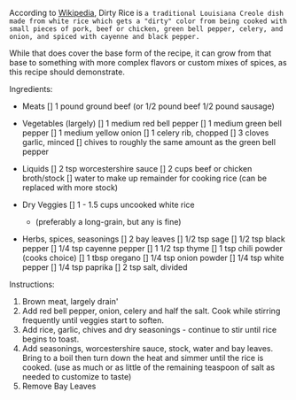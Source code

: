According to [Wikipedia](https://en.wikipedia.org/wiki/Dirty_rice), Dirty Rice is `a traditional Louisiana Creole dish made from white rice which gets a "dirty" color from being cooked with small pieces of pork, beef or chicken, green bell pepper, celery, and onion, and spiced with cayenne and black pepper.`

While that does cover the base form of the recipe, it can grow from that base to something with more complex flavors or custom mixes of spices, as this recipe should demonstrate.

Ingredients:
* Meats
  [] 1 pound ground beef (or 1/2 pound beef 1/2 pound sausage)

* Vegetables (largely)
  [] 1 medium red bell pepper
  [] 1 medium green bell pepper
  [] 1 medium yellow onion
  [] 1 celery rib, chopped
  [] 3 cloves garlic, minced
  [] chives to roughly the same amount as the green bell pepper

* Liquids
  [] 2 tsp worcestershire sauce
  [] 2 cups beef or chicken broth/stock
  [] water to make up remainder for cooking rice (can be replaced with more stock)

* Dry Veggies
  [] 1 - 1.5 cups uncooked white rice
  * (preferably a long-grain, but any is fine)

* Herbs, spices, seasonings
  [] 2 bay leaves
  [] 1/2 tsp sage
  [] 1/2 tsp black pepper
  [] 1/4 tsp cayenne pepper
  [] 1 1/2 tsp thyme
  [] 1 tsp chili powder (cooks choice)
  [] 1 tbsp oregano
  [] 1/4 tsp onion powder
  [] 1/4 tsp white pepper
  [] 1/4 tsp paprika
  [] 2 tsp salt, divided

Instructions:
1) Brown meat, largely drain'
2) Add red bell pepper, onion, celery and half the salt. Cook while stirring frequently until veggies start to soften. 
3) Add rice, garlic, chives and dry seasonings - continue to stir until rice begins to toast. 
4) Add seasonings, worcestershire sauce, stock, water and bay leaves. Bring to a boil then turn down the heat and simmer until the rice is cooked. (use as much or as little of the remaining teaspoon of salt as needed to customize to taste)
5) Remove Bay Leaves
